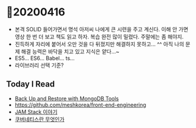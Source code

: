 # 🌿20200416

* 본격 SOLID 들어가면서 명석 아저씨 나에게 큰 시련을 주고 계신다. 이해 안 가면 영상 한 번 더 보고 책도 읽고 하자. 복습 완전 많이 밀렸다. 주말에는 좀 해야지.
* 진득하게 자리에 붙어서 오만 것을 다 뒤졌지만 해결하지 못하고... ^^ 아직 나의 문제 해결 능력은 바닥을 치고 있고 지식은 얕다...~
* ES5... ES6... Babel... ts...
* 라이브러리 선택 기준? 



## Today I Read

* [Back Up and Restore with MongoDB Tools](https://docs.mongodb.com/manual/tutorial/backup-and-restore-tools/)
* https://github.com/meshkorea/front-end-engineering
* [JAM Stack 이야기](https://jbee.io/web/jam-stack/#why)
* [쿠버네티스란 무엇인가](https://kubernetes.io/ko/docs/concepts/overview/what-is-kubernetes/)